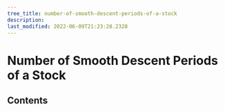 ```yaml
---
tree_title: number-of-smooth-descent-periods-of-a-stock
description: 
last_modified: 2022-06-09T21:23:28.2328
---
```


# Number of Smooth Descent Periods of a Stock

## Contents
